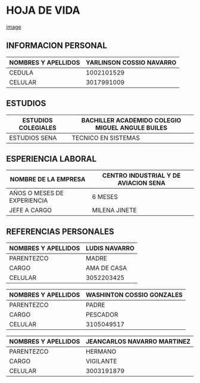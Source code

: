 # HOJA DE VIDA 
[image](https://user-images.githubusercontent.com/126477157/221573582-a6f59321-85a5-4df7-9ecd-0de911e7cc84.png)
## INFORMACION PERSONAL
|NOMBRES Y APELLIDOS|YARLINSON COSSIO NAVARRO|
|----------------|-------------------------------|
|CEDULA|1002101529|          
|CELULAR|3017991009|


## ESTUDIOS
|ESTUDIOS COLEGIALES|BACHILLER ACADEMIDO COLEGIO MIGUEL ANGULE BUILES |
|----------------|-------------------------------|
|ESTUDIOS SENA |TECNICO EN SISTEMAS|    

## ESPERIENCIA LABORAL
|NOMBRE DE LA EMPRESA|CENTRO INDUSTRIAL Y DE AVIACION SENA|
|----------------|-------------------------------|
|AÑOS O MESES DE EXPERIENCIA|6 MESES |          
|JEFE A CARGO|MILENA JINETE |

## REFERENCIAS PERSONALES 
|NOMBRES Y APELLIDOS|LUDIS NAVARRO|
|----------------|-------------------------------|
|PARENTEZCO|MADRE|
|CARGO|AMA DE CASA|  
|CELULAR|3052203425|

|NOMBRES Y APELLIDOS|WASHINTON COSSIO GONZALES |
|----------------|-------------------------------|
|PARENTEZCO|PADRE|
|CARGO|PESCADOR|  
|CELULAR|3105049517|

|NOMBRES Y APELLIDOS|JEANCARLOS NAVARRO MARTINEZ|
|----------------|-------------------------------|
|PARENTEZCO|HERMANO|
|CARGO|VIGILANTE|  
|CELULAR|3003191879|
